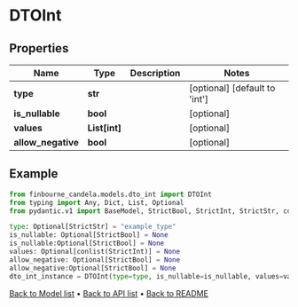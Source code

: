 # DTOInt

## Properties
Name | Type | Description | Notes
------------ | ------------- | ------------- | -------------
**type** | **str** |  | [optional] [default to 'int']
**is_nullable** | **bool** |  | [optional] 
**values** | **List[int]** |  | [optional] 
**allow_negative** | **bool** |  | [optional] 
## Example

```python
from finbourne_candela.models.dto_int import DTOInt
from typing import Any, Dict, List, Optional
from pydantic.v1 import BaseModel, StrictBool, StrictInt, StrictStr, conlist, validator

type: Optional[StrictStr] = "example_type"
is_nullable: Optional[StrictBool] = None
is_nullable:Optional[StrictBool] = None
values: Optional[conlist(StrictInt)] = None
allow_negative: Optional[StrictBool] = None
allow_negative:Optional[StrictBool] = None
dto_int_instance = DTOInt(type=type, is_nullable=is_nullable, values=values, allow_negative=allow_negative)

```

[Back to Model list](../README.md#documentation-for-models) &#8226; [Back to API list](../README.md#documentation-for-api-endpoints) &#8226; [Back to README](../README.md)

